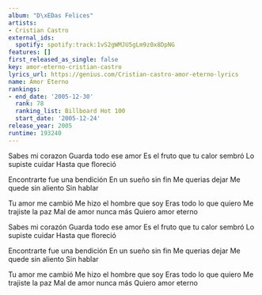 ```yaml
---
album: "D\xEDas Felices"
artists:
- Cristian Castro
external_ids:
  spotify: spotify:track:1vS2gWMJU5gLm9z0x8DpNG
features: []
first_released_as_single: false
key: amor-eterno-cristian-castro
lyrics_url: https://genius.com/Cristian-castro-amor-eterno-lyrics
name: Amor Eterno
rankings:
- end_date: '2005-12-30'
  rank: 78
  ranking_list: Billboard Hot 100
  start_date: '2005-12-24'
release_year: 2005
runtime: 193240
---
```

Sabes mi corazon
Guarda todo ese amor
Es el fruto que tu calor sembró
Lo supiste cuidar
Hasta que floreció

Encontrarte fue una bendición
En un sueño sin fin
Me querias dejar
Me quede sin aliento
Sin hablar

Tu amor me cambió
Me hizo el hombre que soy
Eras todo lo que quiero
Me trajiste la paz
Mal de amor nunca más
Quiero amor eterno

Sabes mi corazón
Guarda todo ese amor
Es el fruto que tu calor sembró
Lo supiste cuidar
Hasta que floreció

Encontrarte fue una bendición
En un sueño sin fin
Me querias dejar
Me quede sin aliento
Sin hablar

Tu amor me cambió
Me hizo el hombre que soy
Eras todo lo que quiero
Me trajiste la paz
Mal de amor nunca más
Quiero amor eterno

